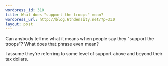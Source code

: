 ```yaml
--- 
wordpress_id: 310
title: What does "support the troops" mean?
wordpress_url: http://blog.6thdensity.net/?p=310
layout: post
---
```

Can anybody tell me what it means when people say they "support the troops"?  What does that phrase even mean?

I assume they're referring to some level of support above and beyond their tax dollars.
